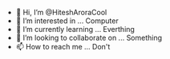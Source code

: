 - 👋 Hi, I’m @HiteshAroraCool
- 👀 I’m interested in ... Computer
- 🌱 I’m currently learning ... Everthing
- 💞️ I’m looking to collaborate on ... Something
- 📫 How to reach me ... Don't

<!---
HiteshAroraCool/HiteshAroraCool is a ✨ special ✨ repository because its `README.md` (this file) appears on your GitHub profile.
You can click the Preview link to take a look at your changes.
--->
